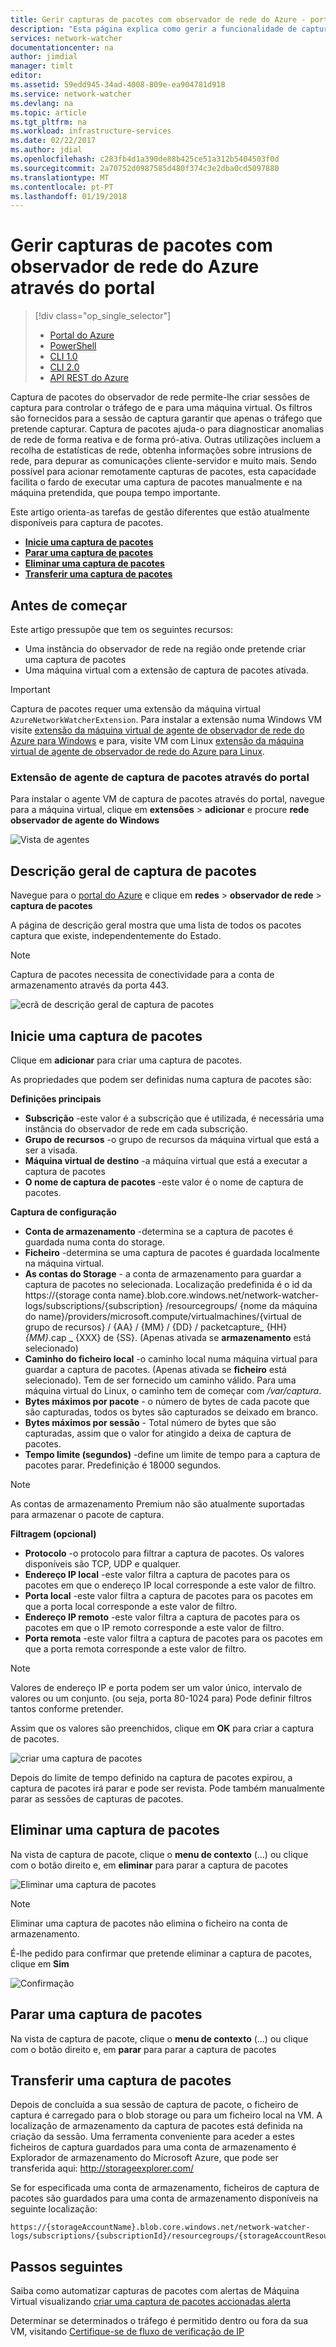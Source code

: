 ```yaml
---
title: Gerir capturas de pacotes com observador de rede do Azure - portal do Azure | Microsoft Docs
description: "Esta página explica como gerir a funcionalidade de captura de pacotes do observador de rede através do portal do Azure"
services: network-watcher
documentationcenter: na
author: jimdial
manager: timlt
editor: 
ms.assetid: 59edd945-34ad-4008-809e-ea904781d918
ms.service: network-watcher
ms.devlang: na
ms.topic: article
ms.tgt_pltfrm: na
ms.workload: infrastructure-services
ms.date: 02/22/2017
ms.author: jdial
ms.openlocfilehash: c283fb4d1a390de88b425ce51a312b5404503f0d
ms.sourcegitcommit: 2a70752d0987585d480f374c3e2dba0cd5097880
ms.translationtype: MT
ms.contentlocale: pt-PT
ms.lasthandoff: 01/19/2018
---
```

# <a name="manage-packet-captures-with-azure-network-watcher-using-the-portal"></a>Gerir capturas de pacotes com observador de rede do Azure através do portal

> [!div class="op_single_selector"]
> - [Portal do Azure](network-watcher-packet-capture-manage-portal.md)
> - [PowerShell](network-watcher-packet-capture-manage-powershell.md)
> - [CLI 1.0](network-watcher-packet-capture-manage-cli-nodejs.md)
> - [CLI 2.0](network-watcher-packet-capture-manage-cli.md)
> - [API REST do Azure](network-watcher-packet-capture-manage-rest.md)

Captura de pacotes do observador de rede permite-lhe criar sessões de captura para controlar o tráfego de e para uma máquina virtual. Os filtros são fornecidos para a sessão de captura garantir que apenas o tráfego que pretende capturar. Captura de pacotes ajuda-o para diagnosticar anomalias de rede de forma reativa e de forma pró-ativa. Outras utilizações incluem a recolha de estatísticas de rede, obtenha informações sobre intrusions de rede, para depurar as comunicações cliente-servidor e muito mais. Sendo possível para acionar remotamente capturas de pacotes, esta capacidade facilita o fardo de executar uma captura de pacotes manualmente e na máquina pretendida, que poupa tempo importante.

Este artigo orienta-as tarefas de gestão diferentes que estão atualmente disponíveis para captura de pacotes.

- [**Inicie uma captura de pacotes**](#start-a-packet-capture)
- [**Parar uma captura de pacotes**](#stop-a-packet-capture)
- [**Eliminar uma captura de pacotes**](#delete-a-packet-capture)
- [**Transferir uma captura de pacotes**](#download-a-packet-capture)

## <a name="before-you-begin"></a>Antes de começar

Este artigo pressupõe que tem os seguintes recursos:

- Uma instância do observador de rede na região onde pretende criar uma captura de pacotes
- Uma máquina virtual com a extensão de captura de pacotes ativada.

> [!IMPORTANT]
> Captura de pacotes requer uma extensão da máquina virtual `AzureNetworkWatcherExtension`. Para instalar a extensão numa Windows VM visite [extensão da máquina virtual de agente de observador de rede do Azure para Windows](../virtual-machines/windows/extensions-nwa.md) e para, visite VM com Linux [extensão da máquina virtual de agente de observador de rede do Azure para Linux](../virtual-machines/linux/extensions-nwa.md).

### <a name="packet-capture-agent-extension-through-the-portal"></a>Extensão de agente de captura de pacotes através do portal

Para instalar o agente VM de captura de pacotes através do portal, navegue para a máquina virtual, clique em **extensões** > **adicionar** e procure **rede observador de agente do Windows**

![Vista de agentes][agent]

## <a name="packet-capture-overview"></a>Descrição geral de captura de pacotes

Navegue para o [portal do Azure](https://portal.azure.com) e clique em **redes** > **observador de rede** > **captura de pacotes**

A página de descrição geral mostra que uma lista de todos os pacotes captura que existe, independentemente do Estado.

> [!NOTE]
> Captura de pacotes necessita de conectividade para a conta de armazenamento através da porta 443.

![ecrã de descrição geral de captura de pacotes][1]

## <a name="start-a-packet-capture"></a>Inicie uma captura de pacotes

Clique em **adicionar** para criar uma captura de pacotes.

As propriedades que podem ser definidas numa captura de pacotes são:

**Definições principais**

- **Subscrição** -este valor é a subscrição que é utilizada, é necessária uma instância do observador de rede em cada subscrição.
- **Grupo de recursos** -o grupo de recursos da máquina virtual que está a ser a visada.
- **Máquina virtual de destino** -a máquina virtual que está a executar a captura de pacotes
- **O nome de captura de pacotes** -este valor é o nome de captura de pacotes.

**Captura de configuração**

- **Conta de armazenamento** -determina se a captura de pacotes é guardada numa conta do storage.
- **Ficheiro** -determina se uma captura de pacotes é guardada localmente na máquina virtual.
- **As contas do Storage** - a conta de armazenamento para guardar a captura de pacotes no selecionada. Localização predefinida é o id da https://{storage conta name}.blob.core.windows.net/network-watcher-logs/subscriptions/{subscription} /resourcegroups/ {nome da máquina do name}/providers/microsoft.compute/virtualmachines/{virtual de grupo de recursos} / {AA} / {MM} / {DD} / packetcapture_ {HH}_{MM}_.cap _ {XXX} de {SS}. (Apenas ativada se **armazenamento** está selecionado)
- **Caminho do ficheiro local** -o caminho local numa máquina virtual para guardar a captura de pacotes. (Apenas ativada se **ficheiro** está selecionado). Tem de ser fornecido um caminho válido. Para uma máquina virtual do Linux, o caminho tem de começar com */var/captura*.
- **Bytes máximos por pacote** - o número de bytes de cada pacote que são capturadas, todos os bytes são capturados se deixado em branco.
- **Bytes máximos por sessão** - Total número de bytes que são capturadas, assim que o valor for atingido a deixa de captura de pacotes.
- **Tempo limite (segundos)** -define um limite de tempo para a captura de pacotes parar. Predefinição é 18000 segundos.

> [!NOTE]
> As contas de armazenamento Premium não são atualmente suportadas para armazenar o pacote de captura.

**Filtragem (opcional)**

- **Protocolo** -o protocolo para filtrar a captura de pacotes. Os valores disponíveis são TCP, UDP e qualquer.
- **Endereço IP local** -este valor filtra a captura de pacotes para os pacotes em que o endereço IP local corresponde a este valor de filtro.
- **Porta local** -este valor filtra a captura de pacotes para os pacotes em que a porta local corresponde a este valor de filtro.
- **Endereço IP remoto** -este valor filtra a captura de pacotes para os pacotes em que o IP remoto corresponde a este valor de filtro.
- **Porta remota** -este valor filtra a captura de pacotes para os pacotes em que a porta remota corresponde a este valor de filtro.

> [!NOTE]
> Valores de endereço IP e porta podem ser um valor único, intervalo de valores ou um conjunto. (ou seja, porta 80-1024 para) Pode definir filtros tantos conforme pretender.

Assim que os valores são preenchidos, clique em **OK** para criar a captura de pacotes.

![criar uma captura de pacotes][2]

Depois do limite de tempo definido na captura de pacotes expirou, a captura de pacotes irá parar e pode ser revista. Pode também manualmente parar as sessões de capturas de pacotes.

## <a name="delete-a-packet-capture"></a>Eliminar uma captura de pacotes

Na vista de captura de pacote, clique o **menu de contexto** (…) ou clique com o botão direito e, em **eliminar** para parar a captura de pacotes

![Eliminar uma captura de pacotes][3]

> [!NOTE]
> Eliminar uma captura de pacotes não elimina o ficheiro na conta de armazenamento.

É-lhe pedido para confirmar que pretende eliminar a captura de pacotes, clique em **Sim**

![Confirmação][4]

## <a name="stop-a-packet-capture"></a>Parar uma captura de pacotes

Na vista de captura de pacote, clique o **menu de contexto** (…) ou clique com o botão direito e, em **parar** para parar a captura de pacotes

## <a name="download-a-packet-capture"></a>Transferir uma captura de pacotes

Depois de concluída a sua sessão de captura de pacote, o ficheiro de captura é carregado para o blob storage ou para um ficheiro local na VM. A localização de armazenamento da captura de pacotes está definida na criação da sessão. Uma ferramenta conveniente para aceder a estes ficheiros de captura guardados para uma conta de armazenamento é Explorador de armazenamento do Microsoft Azure, que pode ser transferida aqui: http://storageexplorer.com/

Se for especificada uma conta de armazenamento, ficheiros de captura de pacotes são guardados para uma conta de armazenamento disponíveis na seguinte localização:
```
https://{storageAccountName}.blob.core.windows.net/network-watcher-logs/subscriptions/{subscriptionId}/resourcegroups/{storageAccountResourceGroup}/providers/microsoft.compute/virtualmachines/{VMName}/{year}/{month}/{day}/packetCapture_{creationTime}.cap
```

## <a name="next-steps"></a>Passos seguintes

Saiba como automatizar capturas de pacotes com alertas de Máquina Virtual visualizando [criar uma captura de pacotes accionadas alerta](network-watcher-alert-triggered-packet-capture.md)

Determinar se determinados o tráfego é permitido dentro ou fora da sua VM, visitando [Certifique-se de fluxo de verificação de IP](network-watcher-check-ip-flow-verify-portal.md)

<!-- Image references -->
[1]: ./media/network-watcher-packet-capture-manage-portal/figure1.png
[2]: ./media/network-watcher-packet-capture-manage-portal/figure2.png
[3]: ./media/network-watcher-packet-capture-manage-portal/figure3.png
[4]: ./media/network-watcher-packet-capture-manage-portal/figure4.png
[agent]: ./media/network-watcher-packet-capture-manage-portal/agent.png













